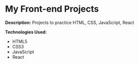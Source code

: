 # My Front-end Projects

**Description:**
Projects to practice HTML, CSS, JavaScript, React 

**Technologies Used:**
* HTML5
* CSS3
* JavaScript
* React
